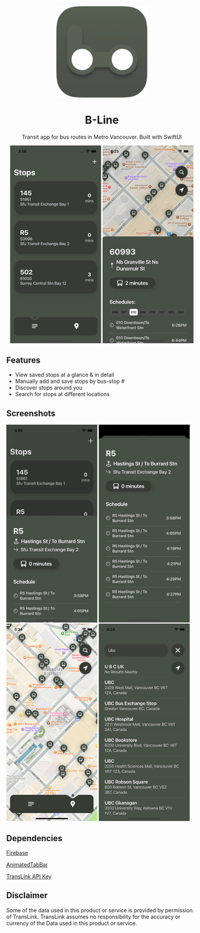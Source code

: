 <div align="center">
    <img src="B-Line/Assets.xcassets//Icon.appiconset/Frame 5.png" width="240" height="240" alt="B-Line Icon">
    <h1>B-Line</h1>
    <p>Transit app for bus routes in Metro Vancouver. Built with SwiftUI</p>
</div>
<div align="center">
    <img src="B-Line/Assets.xcassets/Previews/Simulator Screen Shot - iPhone 14 - 2023-09-13 at 15.58.52.imageset/Simulator Screen Shot - iPhone 14 - 2023-09-13 at 15.58.52.png" width="240">
    <img src="B-Line/Assets.xcassets/Previews/Simulator Screen Shot - iPhone 14 - 2023-08-29 at 18.25.19.imageset/Simulator Screen Shot - iPhone 14 - 2023-08-29 at 18.25.19.png" width="240">

</div>

## Features
* View saved stops at a glance & in detail
* Manually add and save stops by bus-stop #
* Discover stops around you 
* Search for stops at different locations

## Screenshots
<div>
<img src="B-Line/Assets.xcassets/Previews/Simulator Screen Shot - iPhone 14 - 2023-09-13 at 15.59.06.imageset/Simulator Screen Shot - iPhone 14 - 2023-09-13 at 15.59.06.png" width="240">
<img src="B-Line/Assets.xcassets/Previews/Simulator Screen Shot - iPhone 14 - 2023-09-13 at 15.59.13.imageset/Simulator Screen Shot - iPhone 14 - 2023-09-13 at 15.59.13.png" width="240">
<img src="B-Line/Assets.xcassets/Previews/Simulator Screen Shot - iPhone 14 - 2023-08-29 at 18.24.47.imageset/Simulator Screen Shot - iPhone 14 - 2023-08-29 at 18.24.47.png" width="240">
<img src="B-Line/Assets.xcassets/Previews/Simulator Screen Shot - iPhone 14 - 2023-08-29 at 18.24.17.imageset/Simulator Screen Shot - iPhone 14 - 2023-08-29 at 18.24.17.png" width="240">
</div>

## Dependencies 
[Firebase](https://firebase.google.com/docs/ios/setup)

[AnimatedTabBar](https://github.com/exyte/AnimatedTabBar)

[TransLink API Key](https://developer.translink.ca/)

## Disclaimer
Some of the data used in this product or service is provided by permission of TransLink. TransLink assumes no responsibility for the accuracy or currency of the Data used in this product or service.
